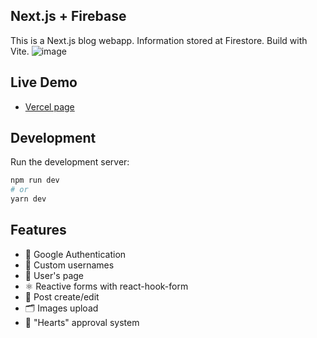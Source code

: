 ## Next.js + Firebase

This is a Next.js blog webapp. Information stored at Firestore. Build with Vite.
![image](https://user-images.githubusercontent.com/93656881/168215732-97eb4a61-ce8e-470a-a7fd-a9c55a233bdf.png)




## Live Demo

- [Vercel page](https://nextjs-blog-app-delta.vercel.app)

## Development

Run the development server:

```bash
npm run dev
# or
yarn dev
```
## Features

- 🔑 Google Authentication
- 🤴 Custom usernames
- 📰 User's page
- ⚛️ Reactive forms with react-hook-form
- 📝 Post create/edit
- 🗂️ Images upload
- 💖 "Hearts" approval system
